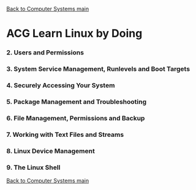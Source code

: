 [Back to Computer Systems main](../../../README.md)

# ACG Learn Linux by Doing

### 2. Users and Permissions

### 3. System Service Management, Runlevels and Boot Targets

### 4. Securely Accessing Your System

### 5. Package Management and Troubleshooting

### 6. File Management, Permissions and Backup

### 7. Working with Text Files and Streams

### 8. Linux Device Management

### 9. The Linux Shell



[Back to Computer Systems main](../../../README.md)